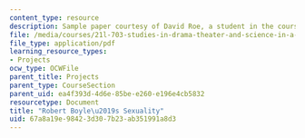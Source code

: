 ```yaml
---
content_type: resource
description: Sample paper courtesy of David Roe, a student in the course.
file: /media/courses/21l-703-studies-in-drama-theater-and-science-in-a-time-of-war-spring-2005/67a8a19e98423d307b23ab351991a8d3_roe_anonymous2.pdf
file_type: application/pdf
learning_resource_types:
- Projects
ocw_type: OCWFile
parent_title: Projects
parent_type: CourseSection
parent_uid: ea4f393d-4d6e-85be-e260-e196e4cb5832
resourcetype: Document
title: "Robert Boyle\u2019s Sexuality"
uid: 67a8a19e-9842-3d30-7b23-ab351991a8d3
---
```

